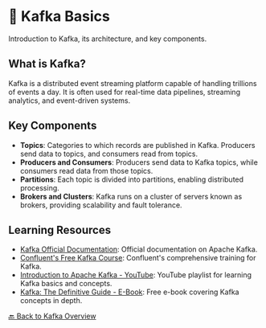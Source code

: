 # 🚀 Kafka Basics

Introduction to Kafka, its architecture, and key components.

## What is Kafka?
Kafka is a distributed event streaming platform capable of handling trillions of events a day. It is often used for real-time data pipelines, streaming analytics, and event-driven systems.

## Key Components
- **Topics**: Categories to which records are published in Kafka. Producers send data to topics, and consumers read from topics.
- **Producers and Consumers**: Producers send data to Kafka topics, while consumers read data from those topics.
- **Partitions**: Each topic is divided into partitions, enabling distributed processing.
- **Brokers and Clusters**: Kafka runs on a cluster of servers known as brokers, providing scalability and fault tolerance.

## Learning Resources

- [Kafka Official Documentation](https://kafka.apache.org/documentation/): Official documentation on Apache Kafka.
- [Confluent's Free Kafka Course](https://www.confluent.io/training/): Confluent's comprehensive training for Kafka.
- [Introduction to Apache Kafka - YouTube](https://www.youtube.com/playlist?list=PLa7VYi0yPIH0KbnJQcMv5N9iW8HkZHztH): YouTube playlist for learning Kafka basics and concepts.
- [Kafka: The Definitive Guide - E-Book](https://www.confluent.io/resources/ebook/kafka-the-definitive-guide/?utm_medium=sem&utm_source=google&utm_campaign=ch.sem_br.nonbrand_tp.prs_tgt.kafka_mt.mbm_rgn.emea_lng.eng_dv.all_con.kafka-concepts&utm_term=kafka%20concepts&creative=&device=c&placement=&gad_source=1&gclid=CjwKCAiA3Na5BhAZEiwAzrfagH3NwqJr-xAs-mb302TzRxj4PBDRbuPUxV2lyTYLpaDQZgR_TQo7EhoCEM4QAvD_BwE): Free e-book covering Kafka concepts in depth.


[🔙 Back to Kafka Overview](../../README.md#-kafka)


